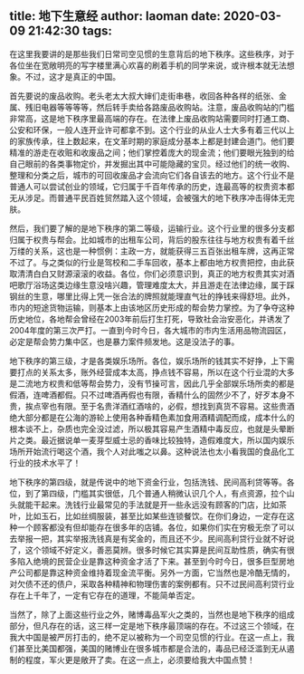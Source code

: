 title: 地下生意经
author: laoman
date: 2020-03-09 21:42:30
tags:
---
在这里我要讲的是那些我们日常司空见惯的生意背后的地下秩序。这些秩序，对于各位坐在宽敞明亮的写字楼里满心欢喜的刷着手机的同学来说，或许根本就无法想象。不过，这才是真正的中国。

首先要说的废品收购。老头老太大叔大婶们走街串巷，收回各种各样的纸张、金属、残旧电器等等等等，然后转手卖给各路废品收购站。注意，废品收购站的门槛非常高，这是地下秩序里最高端的存在。在法律上废品收购站需要同时打通工商、公安和环保，一般人连开业许可都拿不到。这个行业的从业人士大多有着三代以上的家族传承，往上数起来，在文革时期的家庭成分基本上都是封建会道门。他们要精准的游走在收赃和收废品之间；他们掌控着庞大的现金流；他们要眼光独到的给自己眼前的各类事物定价，并发掘出其中可能隐藏的宝贝。经过他们的统一收购、整理和分类之后，城市的可回收废品才会流向它们各自该去的地方。这个行业不是普通人可以尝试创业的领域，它归属于千百年传承的历史，连最高等的权贵资本都无从涉足。而普通平民百姓贸然踏入这个领域，会被强大的地下秩序冲击得体无完肤。





然后，我们要了解的是地下秩序的第二等级，运输行业。这个行业里的很多分支都归属于权贵与帮会。比如城市的出租车公司，背后的股东往往与地方权贵有着千丝万缕的关系，这也是一种惯例：主政一方，就能获得三五百张出租车牌，这再正常不过了。与之类似的行业是驾校和二手车回收，基本上都由地方权贵把控，由此获取清清白白又财源滚滚的收益。各位，你们必须意识到，真正的地方权贵其实对酒吧歌厅浴场这类边缘生意没啥兴趣，管理难度太大，并且游走在法律边缘，属于踩钢丝的生意，哪里比得上凭一张合法的牌照就能理直气壮的挣钱来得舒坦。此外，市内的短途货物运输，则基本上由该地区历史形成的帮会势力掌控。为了争夺这种历史地位，各地帮会曾经在2003年前后打生打死，导致社会治安恶化，并诱发了2004年度的第三次严打。一直到今时今日，各大城市的市内生活用品物流园区，必定是帮会势力集中区，也是暴力案件频发地。这是没法子的事。



地下秩序的第三级，才是各类娱乐场所。各位，娱乐场所的钱其实不好挣，上下需要打点的关系太多，账外经营成本太高，挣点钱不容易，所以在这个行业混的大多是二流地方权贵和低等帮会势力，没有节操可言，因此几乎全部娱乐场所卖的都是假酒，连啤酒都假。只不过啤酒再假也有限，香精什么的固然少不了，好歹本身不贵，挨点宰也有限。至于名贵洋酒红酒啥的，必假，想找到真货不容易。这些贵酒绝大部分都是在公海的游轮上使用各种香精色素加食用酒精调配而成，成本什么的根本谈不上，杂质也完全没过滤，所以极其容易产生酒精中毒反应，也就是头晕断片之类。最近据说单一麦芽型威士忌的香味比较独特，造假难度大，所以国内娱乐场所开始流行喝这个酒，我个人对此嗤之以鼻。这种说法也太小看我国的食品化工行业的技术水平了！



地下秩序的第四级，就是传说中的地下资金行业，包括洗钱、民间高利贷等等。各位，到了第四级，门槛其实很低，几个普通人稍微认识几个人，有点资源，拉个山头就能干起来。洗钱行业最常见的手法就是开一些永远没有顾客的门店，比如茶叶，比如玉石，比如丝绸服装，甚至比如某些连锁餐饮。在你们身边，一定存在这种一个顾客都没有但却能存在很多年的店铺。各位，如果你们实在穷极无奈了可以去举报一把，其实举报洗钱真是有奖金的，而且还不少。民间高利贷行业就不好说了，这个领域不好定义，善恶莫辨。很多时候它其实算是民间互助性质，确实有很多陷入绝境的民营企业是靠这种资金才活了下来。甚至到今时今日，很多巨型房地产公司都是靠这种资金维持着现金流平衡。另外一方面，它当然也是冷酷无情的，对欠债不还的债户，采取各种精神和物理伤害的案例都有。只不过民间高利贷行业存在上千年了，一定有它存在的道理，不能简单否定。



当然了，除了上面这些行业之外，赌博毒品军火之类的，当然也是地下秩序的组成部分，但凡存在的话，这三样一定是地下秩序最顶端的存在。不过这三个领域，在我大中国是被严厉打击的，绝不足以被称为一个司空见惯的行业。在这一点上，我们甚至比美国都强，美国的赌博业在很多城市都是合法的，毒品已经泛滥到无从遏制的程度，军火更是敞开了卖。在这一点上，必须要给我大中国点赞！
